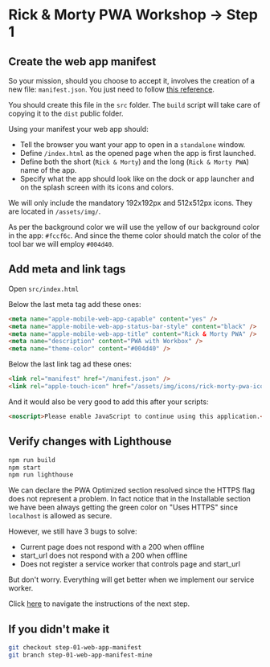 # Rick & Morty PWA Workshop -> Step 1

## Create the web app manifest

So your mission, should you choose to accept it, involves the creation of a new file: `manifest.json`. You just need to follow [this reference](https://developers.google.com/web/fundamentals/web-app-manifest/).

You should create this file in the `src` folder. The `build` script will take care of copying it to the `dist` public folder.

Using your manifest your web app should:

* Tell the browser you want your app to open in a `standalone` window.
* Define `/index.html` as the opened page when the app is first launched.
* Define both the short (`Rick & Morty`) and the long (`Rick & Morty PWA`) name of the app.
* Specify what the app should look like on the dock or app launcher and on the splash screen with its icons and colors.

We will only include the mandatory 192x192px and 512x512px icons. They are located in `/assets/img/`.

As per the background color we will use the yellow of our background color in the app: `#fccf6c`. And since the theme color should match the color of the tool bar we will employ `#004d40`.

## Add meta and link tags

Open `src/index.html`

Below the last meta tag add these ones:

```html
<meta name="apple-mobile-web-app-capable" content="yes" />
<meta name="apple-mobile-web-app-status-bar-style" content="black" />
<meta name="apple-mobile-web-app-title" content="Rick & Morty PWA" />
<meta name="description" content="PWA with Workbox" />
<meta name="theme-color" content="#004d40" />
```

Below the last link tag ad these ones:

```html
<link rel="manifest" href="/manifest.json" />
<link rel="apple-touch-icon" href="/assets/img/icons/rick-morty-pwa-icon-512x512.png" />
```

And it would also be very good to add this after your scripts:

```html
<noscript>Please enable JavaScript to continue using this application.</noscript>
```

## Verify changes with Lighthouse

```bash
npm run build
npm start
npm run lighthouse
```

We can declare the PWA Optimized section resolved since the HTTPS flag does not represent a problem. In fact notice that in the Installable section we have been always getting the green color on "Uses HTTPS" since `localhost` is allowed as secure.

However, we still have 3 bugs to solve:

* Current page does not respond with a 200 when offline
* start_url does not respond with a 200 when offline
* Does not register a service worker that controls page and start_url

But don't worry. Everything will get better when we implement our service worker.

Click [here](https://github.com/kaplan81/rick-morty-pwa-workbox/tree/step-02-app-shell) to navigate the instructions of the next step.

## If you didn't make it

```bash
git checkout step-01-web-app-manifest
git branch step-01-web-app-manifest-mine
```
